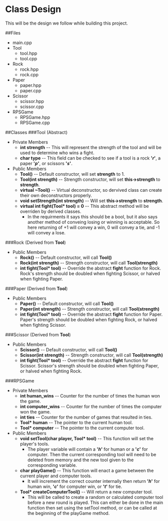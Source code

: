 # Class Design
This will be the design we follow while building this project.

##Files
- main.cpp
- Tool
  - tool.hpp
  - tool.cpp
- Rock
  - rock.hpp
  - rock.cpp
- Paper
  - paper.hpp
  - paper.cpp
- Scissor
  - scissor.hpp
  - scissor.cpp
- RPSGame
  - RPSGame.hpp
  - RPSGame.cpp

##Classes
###Tool (Abstract)
- Private Members
  - **int strength** -- This will represent the strength of the tool and will be used to determine who wins a fight.
  - **char type** -- This field can be checked to see if a tool is a rock **'_r_'**, a paper **'_p_'**, or scissors **'_s_'**.
- Public Members
  - **Tool()** -- Default constructor, will set **strength** to 1.
  - **Tool(int strength)** -- Strength constructor, will set **this->strength** to **strength**.
  - **virtual ~Tool()** -- Virtual deconstructor, so dervived class can create their own deconstructors properly.
  - **void setStrength(int strength)** -- Will set **this->strength** to **strength**.
  - **virtual int fight(Tool\* tool) = 0** -- This abstract method will be overriden by derived classes.
    - In the requirments it says this should be a bool, but it also says another method of conveing losing or winning is acceptable.  So here returning of +1 will convey a win, 0 will convey a tie, and -1 will convey a lose.
    
###Rock (Derived from **Tool**)
 - Public Members
   - **Rock()** -- Default constructor, will call **Tool()**
   - **Rock(int strength)** -- Strength constructor, will call **Tool(strength)**
   - **int fight(Tool\* tool)** -- Override the abstract **fight** function for Rock. Rock's strength should be doubled when fighting Scissor, or halved when fighting Paper.
   
###Paper (Derived from **Tool**)
 - Public Members
   - **Paper()** -- Default constructor, will call **Tool()**
   - **Paper(int strength)** -- Strength constructor, will call **Tool(strength)**
   - **int fight(Tool\* tool)** -- Override the abstract **fight** function for Paper. Paper's strength should be doubled when fighting Rock, or halved when fighting Scissor.

###Scissor (Derived from **Tool**)
 - Public Members
   - **Scissor()** -- Default constructor, will call **Tool()**
   - **Scissor(int strength)** -- Strength constructor, will call **Tool(strength)**
   - **int fight(Tool\* tool)** -- Override the abstract **fight** function for Scissor. Scissor's strength should be doubled when fighting Paper, or halved when fighting Rock.
   
###RPSGame
  - Private Members
    - **int human_wins** -- Counter for the number of times the human won the game.
    - **int computer_wins** -- Counter for the number of times the computer won the game.
    - **int ties** -- Counter for the number of games that resulted in ties.
    - **Tool\* human** -- The pointer to the current human tool.
    - **Tool\* computer** -- The pointer to the current computer tool.
  - Public Members
    - **void setTool(char player, Tool\* tool)** -- This function will set the player's tools.
      - The player variable will contain a **'*h*'** for human or a **'*c*'** for computer.  Then the current corresponding tool will need to be deleted from memory and the new tool given to the corresponding variable.
    - **char playGame()** -- This function will enact a game between the current player and computer tools.
      - It will increment the correct counter internally then return **'*h*'** for human win, **'*c*'** for computer win, or **'*t*'** for tie.
    - **Tool\* createComputerTool()** -- Will return a new computer tool.
      - This will be called to create a random or calculated computer tool before a new round is played.  This can either be done in the main function then set using the setTool method, or can be called at the beginning of the playGame method.
